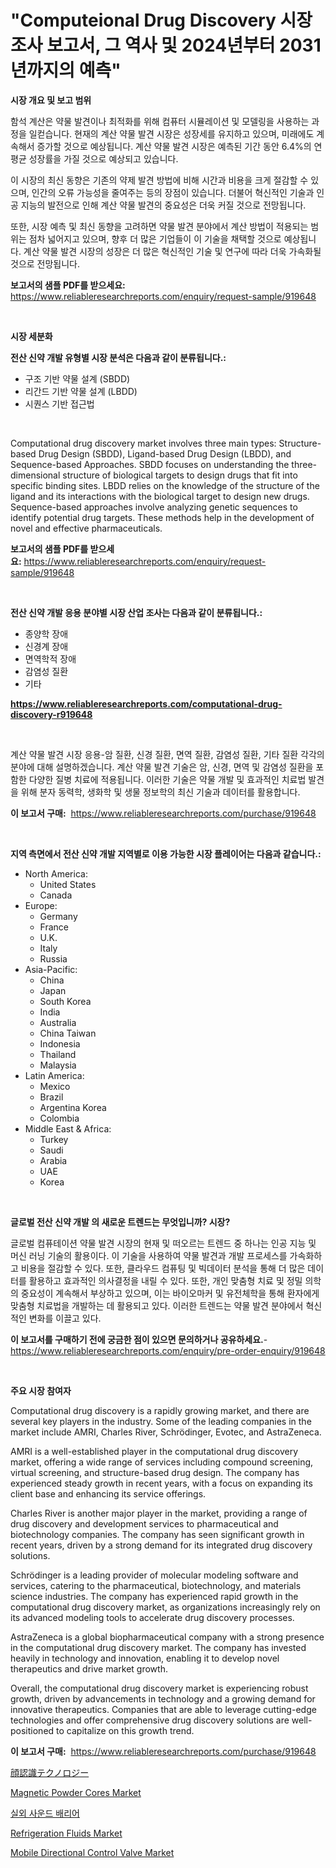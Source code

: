 <p><h1>"Computeional Drug Discovery 시장 조사 보고서, 그 역사 및 2024년부터 2031년까지의 예측"</h1></p><p><strong>시장 개요 및 보고 범위</strong></p>
<p><p>함석 계산은 약물 발견이나 최적화를 위해 컴퓨터 시뮬레이션 및 모델링을 사용하는 과정을 일컫습니다. 현재의 계산 약물 발견 시장은 성장세를 유지하고 있으며, 미래에도 계속해서 증가할 것으로 예상됩니다. 계산 약물 발견 시장은 예측된 기간 동안 6.4%의 연평균 성장률을 가질 것으로 예상되고 있습니다. </p><p>이 시장의 최신 동향은 기존의 약제 발견 방법에 비해 시간과 비용을 크게 절감할 수 있으며, 인간의 오류 가능성을 줄여주는 등의 장점이 있습니다. 더불어 혁신적인 기술과 인공 지능의 발전으로 인해 계산 약물 발견의 중요성은 더욱 커질 것으로 전망됩니다.</p><p>또한, 시장 예측 및 최신 동향을 고려하면 약물 발견 분야에서 계산 방법이 적용되는 범위는 점차 넓어지고 있으며, 향후 더 많은 기업들이 이 기술을 채택할 것으로 예상됩니다. 계산 약물 발견 시장의 성장은 더 많은 혁신적인 기술 및 연구에 따라 더욱 가속화될 것으로 전망됩니다.</p></p>
<p><strong>보고서의 샘플 PDF를 받으세요:</strong> <a href="https://www.reliableresearchreports.com/enquiry/request-sample/919648">https://www.reliableresearchreports.com/enquiry/request-sample/919648</a></p>
<p>&nbsp;</p>
<p><strong>시장 세분화</strong></p>
<p><strong>전산 신약 개발 유형별 시장 분석은 다음과 같이 분류됩니다.:</strong></p>
<p><ul><li>구조 기반 약물 설계 (SBDD)</li><li>리간드 기반 약물 설계 (LBDD)</li><li>시퀀스 기반 접근법</li></ul></p>
<p>&nbsp;</p>
<p><p>Computational drug discovery market involves three main types: Structure-based Drug Design (SBDD), Ligand-based Drug Design (LBDD), and Sequence-based Approaches. SBDD focuses on understanding the three-dimensional structure of biological targets to design drugs that fit into specific binding sites. LBDD relies on the knowledge of the structure of the ligand and its interactions with the biological target to design new drugs. Sequence-based approaches involve analyzing genetic sequences to identify potential drug targets. These methods help in the development of novel and effective pharmaceuticals.</p></p>
<p><strong>보고서의 샘플 PDF를 받으세요:</strong>&nbsp;<a href="https://www.reliableresearchreports.com/enquiry/request-sample/919648">https://www.reliableresearchreports.com/enquiry/request-sample/919648</a></p>
<p>&nbsp;</p>
<p><strong> 전산 신약 개발 응용 분야별 시장 산업 조사는 다음과 같이 분류됩니다.:</strong></p>
<p><ul><li>종양학 장애</li><li>신경계 장애</li><li>면역학적 장애</li><li>감염성 질환</li><li>기타</li></ul></p>
<p><strong><a href="https://www.reliableresearchreports.com/computational-drug-discovery-r919648">https://www.reliableresearchreports.com/computational-drug-discovery-r919648</a></strong></p>
<p>&nbsp;</p>
<p><p>계산 약물 발견 시장 응용-암 질환, 신경 질환, 면역 질환, 감염성 질환, 기타 질환 각각의 분야에 대해 설명하겠습니다. 계산 약물 발견 기술은 암, 신경, 면역 및 감염성 질환을 포함한 다양한 질병 치료에 적용됩니다. 이러한 기술은 약물 개발 및 효과적인 치료법 발견을 위해 분자 동력학, 생화학 및 생물 정보학의 최신 기술과 데이터를 활용합니다.</p></p>
<p><strong>이 보고서 구매:</strong>&nbsp; <a href="https://www.reliableresearchreports.com/purchase/919648">https://www.reliableresearchreports.com/purchase/919648</a></p>
<p>&nbsp;</p>
<p><strong>지역 측면에서 전산 신약 개발 지역별로 이용 가능한 시장 플레이어는 다음과 같습니다.:</strong></p>
<p><ul>
    <li>
        North America:
        <ul>
            <li>United States</li>
            <li>Canada</li>
        </ul>
    </li>
    <li>
        Europe:
        <ul>
            <li>Germany</li>
            <li>France</li>
            <li>U.K.</li>
            <li>Italy</li>
            <li>Russia</li>
        </ul>
    </li>
    <li>
        Asia-Pacific:
        <ul>
            <li>China</li>
            <li>Japan</li>
            <li>South Korea</li>
            <li>India</li>
            <li>Australia</li>
            <li>China Taiwan</li>
            <li>Indonesia</li>
            <li>Thailand</li>
            <li>Malaysia</li>
        </ul>
    </li>
    <li>
        Latin America:
        <ul>
            <li>Mexico</li>
            <li>Brazil</li>
            <li>Argentina Korea</li>
            <li>Colombia</li>
        </ul>
    </li>
    <li>
        Middle East & Africa:
        <ul>
            <li>Turkey</li>
            <li>Saudi</li>
            <li>Arabia</li>
            <li>UAE</li>
            <li>Korea</li>
        </ul>
    </li>
    </ul></p>
<p>&nbsp;</p>
<p><strong>글로벌 전산 신약 개발 의 새로운 트렌드는 무엇입니까? 시장?</strong></p>
<p><p>글로벌 컴퓨테이션 약물 발견 시장의 현재 및 떠오르는 트렌드 중 하나는 인공 지능 및 머신 러닝 기술의 활용이다. 이 기술을 사용하여 약물 발견과 개발 프로세스를 가속화하고 비용을 절감할 수 있다. 또한, 클라우드 컴퓨팅 및 빅데이터 분석을 통해 더 많은 데이터를 활용하고 효과적인 의사결정을 내릴 수 있다. 또한, 개인 맞춤형 치료 및 정밀 의학의 중요성이 계속해서 부상하고 있으며, 이는 바이오마커 및 유전체학을 통해 환자에게 맞춤형 치료법을 개발하는 데 활용되고 있다. 이러한 트렌드는 약물 발견 분야에서 혁신적인 변화를 이끌고 있다.</p></p>
<p><strong>이 보고서를 구매하기 전에 궁금한 점이 있으면 문의하거나 공유하세요.</strong>- <a href="https://www.reliableresearchreports.com/enquiry/pre-order-enquiry/919648">https://www.reliableresearchreports.com/enquiry/pre-order-enquiry/919648</a></p>
<p>&nbsp;</p>
<p><strong>주요 시장 참여자</strong></p>
<p><p>Computational drug discovery is a rapidly growing market, and there are several key players in the industry. Some of the leading companies in the market include AMRI, Charles River, Schrödinger, Evotec, and AstraZeneca.</p><p>AMRI is a well-established player in the computational drug discovery market, offering a wide range of services including compound screening, virtual screening, and structure-based drug design. The company has experienced steady growth in recent years, with a focus on expanding its client base and enhancing its service offerings.</p><p>Charles River is another major player in the market, providing a range of drug discovery and development services to pharmaceutical and biotechnology companies. The company has seen significant growth in recent years, driven by a strong demand for its integrated drug discovery solutions.</p><p>Schrödinger is a leading provider of molecular modeling software and services, catering to the pharmaceutical, biotechnology, and materials science industries. The company has experienced rapid growth in the computational drug discovery market, as organizations increasingly rely on its advanced modeling tools to accelerate drug discovery processes.</p><p>AstraZeneca is a global biopharmaceutical company with a strong presence in the computational drug discovery market. The company has invested heavily in technology and innovation, enabling it to develop novel therapeutics and drive market growth.</p><p>Overall, the computational drug discovery market is experiencing robust growth, driven by advancements in technology and a growing demand for innovative therapeutics. Companies that are able to leverage cutting-edge technologies and offer comprehensive drug discovery solutions are well-positioned to capitalize on this growth trend.</p></p>
<p><strong>이 보고서 구매:</strong>&nbsp;&nbsp;<a href="https://www.reliableresearchreports.com/purchase/919648">https://www.reliableresearchreports.com/purchase/919648</a></p>
<p><p><a href="https://github.com/zjkmgcs938405/Market-Research-Report-List-1/blob/main/173189322331.md">顔認識テクノロジー</a></p><p><a href="https://unruly-ladybug-44b.notion.site/Magnetic-Powder-Cores-Market-Dynamics-2024-2031-Also-about-Its-Market-Trends-Projections-and-Oppo-bcf7ca78c9094aee9146bcf320d2262c">Magnetic Powder Cores Market</a></p><p><a href="https://github.com/KellyLyncyh543964/Market-Research-Report-List-1/blob/main/574585320386.md">실외 사운드 배리어</a></p><p><a href="https://issuu.com/reportprime-2/docs/refrigeration-fluids-market-size-2030.pptx">Refrigeration Fluids Market</a></p><p><a href="https://github.com/luckyshygirl/Market-Research-Report-List-4/blob/main/mobile-directional-control-valve-market.md">Mobile Directional Control Valve Market</a></p></p>